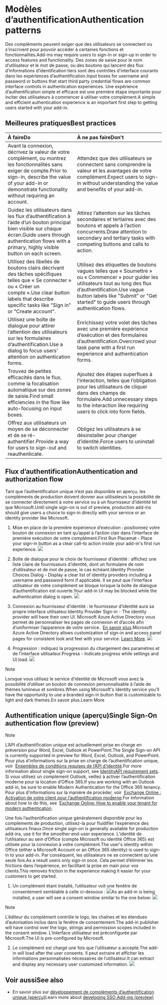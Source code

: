 # <a name="authentication-patterns"></a><span data-ttu-id="81d77-101">Modèles d’authentification</span><span class="sxs-lookup"><span data-stu-id="81d77-101">Authentication patterns</span></span>

<span data-ttu-id="81d77-102">Des compléments peuvent exiger que des utilisateurs se connectent ou s’inscrivent pour pouvoir accéder à certaines fonctions et fonctionnalités.</span><span class="sxs-lookup"><span data-stu-id="81d77-102">Add-ins may require users to sign-in or sign-up in order to access features and functionality.</span></span> <span data-ttu-id="81d77-103">Des zones de saisie pour le nom d’utilisateur et le mot de passe, ou des boutons qui lancent des flux d’informations d’identification tiers sont des contrôles d’interface courants dans les expériences d’authentification.</span><span class="sxs-lookup"><span data-stu-id="81d77-103">Input boxes for username and password or buttons that start third party credential flows are common interface controls in authentication experiences.</span></span> <span data-ttu-id="81d77-104">Une expérience d’authentification simple et efficace est une première étape importante pour inciter des utilisateurs à commencer à utiliser votre complément.</span><span class="sxs-lookup"><span data-stu-id="81d77-104">A simple and efficient authentication experience is an important first step to getting users started with your add-in.</span></span>

## <a name="best-practices"></a><span data-ttu-id="81d77-105">Meilleures pratiques</span><span class="sxs-lookup"><span data-stu-id="81d77-105">Best practices</span></span>

|<span data-ttu-id="81d77-106">À faire</span><span class="sxs-lookup"><span data-stu-id="81d77-106">Do</span></span>|<span data-ttu-id="81d77-107">À ne pas faire</span><span class="sxs-lookup"><span data-stu-id="81d77-107">Don't</span></span>|
|:----|:----|
|<span data-ttu-id="81d77-108">Avant la connexion, décrivez la valeur de votre complément, ou montrez les fonctionnalités sans exiger de compte.</span><span class="sxs-lookup"><span data-stu-id="81d77-108">Prior to sign-in, describe the value of your add-in or demonstrate functionality without requiring an account.</span></span> |<span data-ttu-id="81d77-109">Attendez que des utilisateurs se connectent sans comprendre la valeur et les avantages de votre complément.</span><span class="sxs-lookup"><span data-stu-id="81d77-109">Expect users to sign-in without understanding the value and benefits of your add-in.</span></span>|
|<span data-ttu-id="81d77-110">Guidez les utilisateurs dans les flux d’authentification à l’aide d’un bouton principal bien visible sur chaque écran.</span><span class="sxs-lookup"><span data-stu-id="81d77-110">Guide users through authentication flows with a primary, highly visible button on each screen.</span></span> |<span data-ttu-id="81d77-111">Attirez l’attention sur les tâches secondaires et tertiaires avec des boutons et appels à l’action concurrents.</span><span class="sxs-lookup"><span data-stu-id="81d77-111">Draw attention to secondary and tertiary tasks with competing buttons and calls to action.</span></span>|
|<span data-ttu-id="81d77-112">Utilisez des libellés de boutons clairs décrivant des tâches spécifiques telles que « Se connecter » ou « Créer un compte ».</span><span class="sxs-lookup"><span data-stu-id="81d77-112">Use clear button labels that describe specific tasks like "Sign in" or "Create account".</span></span>   |<span data-ttu-id="81d77-113">Utilisez des étiquettes de boutons vagues telles que « Soumettre » ou « Commencer » pour guider les utilisateurs tout au long des flux d’authentification.</span><span class="sxs-lookup"><span data-stu-id="81d77-113">Use vague button labels like "Submit" or "Get started" to guide users through authentication flows.</span></span>|
|<span data-ttu-id="81d77-114">Utilisez une boîte de dialogue pour attirer l’attention des utilisateurs sur les formulaires d’authentification.</span><span class="sxs-lookup"><span data-stu-id="81d77-114">Use a dialog to focus users' attention on authentication forms.</span></span>    |<span data-ttu-id="81d77-115">Enrichissez votre volet des tâches avec une première expérience d’exécution et des formulaires d’authentification.</span><span class="sxs-lookup"><span data-stu-id="81d77-115">Overcrowd your task pane with a first run experience and authentication forms.</span></span>|
|<span data-ttu-id="81d77-116">Trouvez de petites efficacités dans le flux, comme la focalisation automatique sur des zones de saisie.</span><span class="sxs-lookup"><span data-stu-id="81d77-116">Find small efficiencies in the flow like auto-focusing on input boxes.</span></span> |<span data-ttu-id="81d77-117">Ajoutez des étapes superflues à l’interaction, telles que l’obligation pour les utilisateurs de cliquer dans des champs de formulaire.</span><span class="sxs-lookup"><span data-stu-id="81d77-117">Add unnecessary steps to the interaction like requiring users to click into form fields.</span></span>|
|<span data-ttu-id="81d77-118">Offrez aux utilisateurs un moyen de se déconnecter et de se ré-authentifier.</span><span class="sxs-lookup"><span data-stu-id="81d77-118">Provide a way for users to sign-out and reauthenticate.</span></span>    |<span data-ttu-id="81d77-119">Obligez les utilisateurs à se désinstaller pour changer d’identité.</span><span class="sxs-lookup"><span data-stu-id="81d77-119">Force users to uninstall to switch identities.</span></span>|

## <a name="authentication-flow"></a><span data-ttu-id="81d77-120">Flux d’authentification</span><span class="sxs-lookup"><span data-stu-id="81d77-120">Authentication and authorization flow</span></span>
<span data-ttu-id="81d77-121">Tant que l’authentification unique n’est pas disponible en aperçu, les compléments de production doivent donner aux utilisateurs la possibilité de se connecter directement à votre service ou à un fournisseur d’identité tel que Microsoft.</span><span class="sxs-lookup"><span data-stu-id="81d77-121">Until single sign-on is out of preview, production add-ins should give users a choice to sign-in directly with your service or an identity provider like Microsoft.</span></span>

1. <span data-ttu-id="81d77-122">Mise en place de la première expérience d’exécution : positionnez votre bouton de connexion en tant qu’appel à l’action clair dans l’interface de première exécution de votre complément.</span><span class="sxs-lookup"><span data-stu-id="81d77-122">First Run Placemat - Place your sign-in button as a clear call-to action inside your add-in's first run experience.</span></span>
![](../images/add-in-fre-value-placemat.png)

2. <span data-ttu-id="81d77-123">Boîte de dialogue pour le choix de fournisseur d’identité : affichez une liste claire de fournisseurs d’identité, dont un formulaire de nom d’utilisateur et de mot de passe, le cas échéant.</span><span class="sxs-lookup"><span data-stu-id="81d77-123">Identity Provider Choices Dialog - Display a clear list of identity providers including a username and password form if applicable.</span></span> <span data-ttu-id="81d77-124">Il se peut que l’interface utilisateur de votre complément se bloque lorsque la boîte de dialogue d’authentification est ouverte.</span><span class="sxs-lookup"><span data-stu-id="81d77-124">Your add-in UI may be blocked while the authentication dialog is open.</span></span>
![](../images/add-in-auth-choices-dialog.png)



3. <span data-ttu-id="81d77-125">Connexion au fournisseur d’identité : le fournisseur d’identité aura sa propre interface utilisateur.</span><span class="sxs-lookup"><span data-stu-id="81d77-125">Identity Provider Sign-in - The identity provider will have their own UI.</span></span> <span data-ttu-id="81d77-126">Microsoft Azure Active Directory vous permet de personnaliser les pages de connexion et d’accès afin d’uniformiser l’apparence de votre service.  [En savoir plus](https://docs.microsoft.com/azure/active-directory/fundamentals/customize-branding).</span><span class="sxs-lookup"><span data-stu-id="81d77-126">Microsoft Azure Active Directory allows customization of sign-in and access panel pages for consistent look and feel with your service. [Learn More](https://docs.microsoft.com/azure/active-directory/fundamentals/customize-branding).</span></span>
![](../images/add-in-auth-identity-sign-in.png)

4. <span data-ttu-id="81d77-127">Progression : indiquez la progression du chargement des paramètres et de l’interface utilisateur.</span><span class="sxs-lookup"><span data-stu-id="81d77-127">Progress - Indicate progress while settings and UI load.</span></span>
![](../images/add-in-auth-modal-interstitial.png)

> [!NOTE] 
> <span data-ttu-id="81d77-128">Lorsque vous utilisez le service d’identité de Microsoft vous avez la possibilité d’utiliser un bouton de connexion personnalisable à l’aide de thèmes lumineux et sombres.</span><span class="sxs-lookup"><span data-stu-id="81d77-128">When using Microsoft's Identity service you'll have the opportunity to use a branded sign-in button that is customizable to light and dark themes.</span></span><span data-ttu-id="81d77-129">En savoir plus.</span><span class="sxs-lookup"><span data-stu-id="81d77-129">Learn More</span></span>

## <a name="single-sign-on-authentication-flow-preview"></a><span data-ttu-id="81d77-130">Authentification unique (aperçu)</span><span class="sxs-lookup"><span data-stu-id="81d77-130">Single Sign-On authentication flow (preview)</span></span>

> [!NOTE]
> <span data-ttu-id="81d77-131">L’API d’authentification unique est actuellement prise en charge en préversion pour Word, Excel, Outlook et PowerPoint.</span><span class="sxs-lookup"><span data-stu-id="81d77-131">The Single Sign-on API is currently supported in preview for Word, Excel, Outlook, and PowerPoint.</span></span> <span data-ttu-id="81d77-132">Pour plus d’informations sur la prise en charge de l’authentification unique, voir  [Ensembles de conditions requises de l’API d’identité](https://docs.microsoft.com/office/dev/add-ins/reference/requirement-sets/identity-api-requirement-sets?view=office-js).</span><span class="sxs-lookup"><span data-stu-id="81d77-132">For more information about single sign-on support, see [IdentityAPI requirement sets](https://docs.microsoft.com/office/dev/add-ins/reference/requirement-sets/identity-api-requirement-sets?view=office-js).</span></span> <span data-ttu-id="81d77-133">Si vous utilisez un complément Outlook, veillez à activer l’authentification moderne pour la location d’Office 365.</span><span class="sxs-lookup"><span data-stu-id="81d77-133">If you are working with an Outlook add-in, be sure to enable Modern Authentication for the Office 365 tenancy.</span></span> <span data-ttu-id="81d77-134">Pour plus d’informations sur la manière de procéder, voir  [Exchange Online : Activation de votre client pour l’authentification moderne](https://social.technet.microsoft.com/wiki/contents/articles/32711.exchange-online-how-to-enable-your-tenant-for-modern-authentication.aspx).</span><span class="sxs-lookup"><span data-stu-id="81d77-134">For information about how to do this, see  [Exchange Online: How to enable your tenant for modern authentication](https://social.technet.microsoft.com/wiki/contents/articles/32711.exchange-online-how-to-enable-your-tenant-for-modern-authentication.aspx).</span></span>

<span data-ttu-id="81d77-135">Une fois l’authentification unique généralement disponible pour les compléments de production, utilisez-la pour fluidifier l’expérience des utilisateurs finaux.</span><span class="sxs-lookup"><span data-stu-id="81d77-135">Once single sign-on is generally available for production add-ins, use it for the smoother end-user experience.</span></span> <span data-ttu-id="81d77-136">L’identité de l’utilisateur au sein d’Office (compte Microsoft ou identité Office 365) est utilisée pour la connexion à votre complément.</span><span class="sxs-lookup"><span data-stu-id="81d77-136">The user's identity within Office (either a Microsoft Account or an Office 365 identity) is used to sign-in to your add-in.</span></span> <span data-ttu-id="81d77-137">Par conséquent, les utilisateurs ne se connectent qu’une seule fois.</span><span class="sxs-lookup"><span data-stu-id="81d77-137">As a result users only sign-in once.</span></span> <span data-ttu-id="81d77-138">Cela permet d’éliminer les frictions dans l’expérience, en facilitant la prise en main pour vos clients.</span><span class="sxs-lookup"><span data-stu-id="81d77-138">This removes friction in the experience making it easier for your customers to get started.</span></span>

1. <span data-ttu-id="81d77-139">Un complément étant installé, l’utilisateur voit une fenêtre de consentement semblable à celle ci-dessous : ![](../images/add-in-auth-SSO-consent-dialog.png)</span><span class="sxs-lookup"><span data-stu-id="81d77-139">As an add-in is being installed, a user will see a consent window similar to the one below: ![](../images/add-in-auth-SSO-consent-dialog.png)</span></span>
> [!NOTE]
> <span data-ttu-id="81d77-140">L’éditeur du complément contrôle le logo, les chaînes et les étendues d’autorisation inclus dans la fenêtre de consentement.</span><span class="sxs-lookup"><span data-stu-id="81d77-140">The add-in publisher will have control over the logo, strings and permission scopes included in the consent window.</span></span> <span data-ttu-id="81d77-141">L’interface utilisateur est préconfigurée par Microsoft.</span><span class="sxs-lookup"><span data-stu-id="81d77-141">The UI is pre-configured by Microsoft.</span></span>

2. <span data-ttu-id="81d77-142">Le complément est chargé une fois que l’utilisateur a accepté.</span><span class="sxs-lookup"><span data-stu-id="81d77-142">The add-in will load after the user consents.</span></span> <span data-ttu-id="81d77-143">Il peut extraire et afficher les informations personnalisées nécessaires de l’utilisateur.</span><span class="sxs-lookup"><span data-stu-id="81d77-143">It can extract and display any necessary user customized information.</span></span>
![](../images/add-in-ribbon.png)

## <a name="see-also"></a><span data-ttu-id="81d77-144">Voir aussi</span><span class="sxs-lookup"><span data-stu-id="81d77-144">See also</span></span>
- <span data-ttu-id="81d77-145">En savoir plus sur [développement de compléments d’authentification unique (aperçu)](https://docs.microsoft.com/office/dev/add-ins/develop/sso-in-office-add-ins)</span><span class="sxs-lookup"><span data-stu-id="81d77-145">Learn more about [developing SSO Add-ins (preview)](https://docs.microsoft.com/office/dev/add-ins/develop/sso-in-office-add-ins)</span></span>